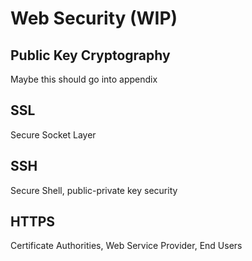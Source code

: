 # Web Security (WIP)

## Public Key Cryptography

Maybe this should go into appendix

## SSL

Secure Socket Layer

## SSH

Secure Shell, public-private key security

## HTTPS

Certificate Authorities, Web Service Provider, End Users
